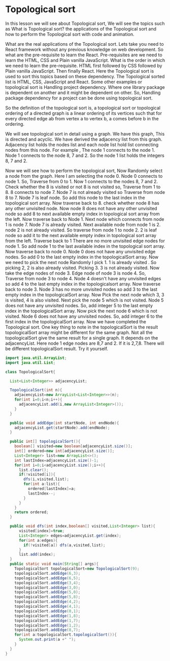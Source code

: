 # Topological sort


In this lesson we will see about Topological sort, We will see the topics such as What is Topological sort? the applications of the Topological sort and how to perform the Topological sort with code and animation.

What are the real applications of the Topological sort. Lets take you need to React framework without any previous knowledge on web development. So what are the pre-requisite to learn the React. Pre-requisites are we need to learn the HTML, CSS and Plain vanilla JavaScript.  What is the order in which we need to learn the pre-requisite. HTML first followed by CSS followed by Plain vanilla JavaScript. Then finally React. Here the Topological sort is used to sort this topics based on these dependency. The Topological sorted list is HTML, CSS, JavaScript and React. Some other examples or topological sort is Handling project dependency. Where one library package is dependent on another and it might be dependent on other. So, Handling package dependency for a project can be done using topological sort.


So the definition of the topological sort is, a topological sort or topological ordering of a directed graph is a linear ordering of its vertices such that for every directed edge ab from vertex a to vertex b, a comes before b in the ordering.


We will see topological sort in detail using a graph.
We have this graph, This is directed and acyclic. We have derived the adjacency list from this graph. Adjacency list holds the nodes list  and each node list hold list connecting nodes from this node. For example , The node 1 connects to the node 1. Node 1 connects to the node 8, 7 and 2. So the node 1 list holds the integers 8, 7 and 2.

 Now we will see how to perform the topological sort,  Now Randomly select a node from the graph. Here I am selecting the node 0. Node 0 connects to node 1. So, Traverse from 0 to 1. Now 1 connects to the nodes 8, 7 and 2. Check whether the 8 is visited or not 8 is not visited so, Traverse from 1 to 8. 8 connects to node 7. Node 7 is not already visited so Traverse from node 8 to 7. Node 7 is leaf node. So add this node to the last index in the topological sort array. Now traverse back to 8. check whether node 8 has any other unvisited node. Now node 8 does not have any other unvisited node so add 8 to next available empty index in topological sort array from the left. Now traverse back to Node 1. Next node which connects from node 1 is node 7. Node 7 is already visited. Next available node from node 1 is 2. node 2 is not already visited. So traverse from node 1 to node 2. 2 is leaf node so add it to the next available empty index in topological sort array from the left. Traverse back to 1 There are no more unvisited edge nodes for node 1. So add node 1 to the last available index in the topological sort array. Now traverse back to node 0. Node 0 does not have any unvisited edge nodes. So add 0 to the last empty index in the topologicalSort array. Now we need to pick the next node Randomly I pick 1. 1 is already visited . So picking 2, 2 is also already visited. Picking 3. 3 is not already visited. Now take the edge nodes of node 3. Edge node of node 3 is node 4. So, Traverse from node 3 to node 4. Node 4 doesn't have any unvisited edges so add 4 to the last empty index in the topologicalsort array. Now traverse back to node 3. Node 3 has no more unvisited nodes so add 3 to the last empty index in the topologicalSort array. Now Pick the next node which 3, 3 is visited, 4 is also visited. Next pick the node 5 which is not visited. Node 5 does not have any unvisited nodes. So, add integer 5 to the last empty index in the topologicalSort array. Now pick the next node 6 which is not visited. Node 6 does not have any unvisited nodes.  So, add integer 6 to the first index in the topologicalSort array. Now we have completed the Topological sort. One key thing to note in the topologicalSort is the result topologicalSort array might be different for the same graph. Not all the topologicalSort give the same result for a single graph. It depends on the adjacencyList. Here node 1 edge nodes are 8,7 and 2. If it is 2,7,8. There will be different topologicalSort result. Try it yourself.  



```java
import java.util.ArrayList;
import java.util.List;

class TopologicalSort{

  List<List<Integer>> adjacencyList;

  TopologicalSort(int n){
    adjacencyList=new ArrayList<List<Integer>>(n);
    for(int i=0;i<n;i++){
      adjacencyList.add(i,new ArrayList<Integer>());
    }
  }

  public void addEdge(int startNode, int endNode){
    adjacencyList.get(startNode).add(endNode);
  }

  public int[] topologicalSort(){
    boolean[] visited=new boolean[adjacencyList.size()];
    int[] ordered=new int[adjacencyList.size()];
    List<Integer> list=new ArrayList<>();
    int lastIndex=adjacencyList.size()-1;
    for(int i=0;i<adjacencyList.size();i++){
      list.clear();
      if(!visited[i]){
        dfs(i,visited,list);
        for(int a:list){
          ordered[lastIndex]=a;
          lastIndex--;
        }
      }
    }
    return ordered;
  }

  public void dfs(int index,boolean[] visited,List<Integer> list){
      visited[index]=true;
      List<Integer> edges=adjacencyList.get(index);
      for(int a:edges){
        if(!visited[a]) dfs(a,visited,list);
      }
      list.add(index);
  }
  public static void main(String[] args){
    TopologicalSort topologicalSort=new TopologicalSort(9);
    topologicalSort.addEdge(6,3);
    topologicalSort.addEdge(6,5);
    topologicalSort.addEdge(3,4);
    topologicalSort.addEdge(3,0);
    topologicalSort.addEdge(5,0);
    topologicalSort.addEdge(5,8);
    topologicalSort.addEdge(4,2);
    topologicalSort.addEdge(4,1);
    topologicalSort.addEdge(0,1);
    topologicalSort.addEdge(1,8);
    topologicalSort.addEdge(1,7);
    topologicalSort.addEdge(1,2);
    topologicalSort.addEdge(8,7);
    for(int a:topologicalSort.topologicalSort()){
      System.out.print(a +" ");
    }
  }
}
```
